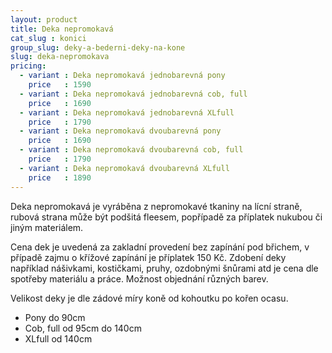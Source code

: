 ```yaml
---
layout: product
title: Deka nepromokavá
cat_slug : konici
group_slug: deky-a-bederni-deky-na-kone
slug: deka-nepromokava
pricing:
  - variant : Deka nepromokavá jednobarevná pony
    price   : 1590
  - variant : Deka nepromokavá jednobarevná cob, full
    price   : 1690
  - variant : Deka nepromokavá jednobarevná XLfull
    price   : 1790
  - variant : Deka nepromokavá dvoubarevná pony
    price   : 1690
  - variant : Deka nepromokavá dvoubarevná cob, full
    price   : 1790
  - variant : Deka nepromokavá dvoubarevná XLfull
    price   : 1890
---
```


Deka nepromokavá je vyráběna z nepromokavé tkaniny na lícní straně, rubová strana může být podšitá fleesem, popřípadě za příplatek nukubou či jiným materiálem.

Cena dek je uvedená za zakladní provedení bez zapínání pod břichem, v případě zajmu o křížové zapínání je příplatek 150&nbsp;Kč.
Zdobení deky například nášivkami, kostičkami, pruhy, ozdobnými šnůrami atd je cena dle spotřeby materiálu a práce.
Možnost objednání různých barev.

Velikost deky je dle zádové míry koně od kohoutku po kořen ocasu.

- Pony do 90cm
- Cob, full od 95cm do 140cm
- XLfull od 140cm

